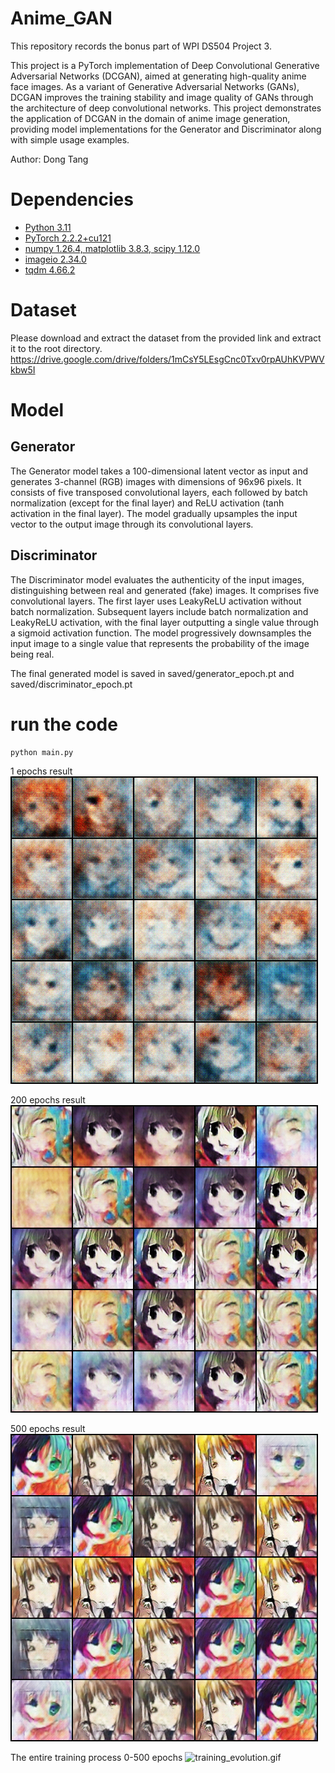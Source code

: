 # Anime_GAN
This repository records the bonus part of WPI DS504 Project 3. 

This project is a PyTorch implementation of Deep Convolutional Generative Adversarial Networks (DCGAN), aimed at generating high-quality anime face images. As a variant of Generative Adversarial Networks (GANs), DCGAN improves the training stability and image quality of GANs through the architecture of deep convolutional networks. This project demonstrates the application of DCGAN in the domain of anime image generation, providing model implementations for the Generator and Discriminator along with simple usage examples.



Author: Dong Tang
# Dependencies
* [Python 3.11](https://www.continuum.io/downloads)
* [PyTorch 2.2.2+cu121](http://pytorch.org/)
* [numpy 1.26.4, matplotlib 3.8.3, scipy 1.12.0](https://www.scipy.org/install.html)
* [imageio 2.34.0](https://pypi.org/project/imageio/)
* [tqdm 4.66.2](https://pypi.org/project/tqdm/)


# Dataset
Please download and extract the dataset from the provided link and extract it to the root directory. https://drive.google.com/drive/folders/1mCsY5LEsgCnc0Txv0rpAUhKVPWVkbw5I



# Model

## Generator
The Generator model takes a 100-dimensional latent vector as input and generates 3-channel (RGB) images with dimensions of 96x96 pixels.
It consists of five transposed convolutional layers, each followed by batch normalization (except for the final layer) and ReLU activation (tanh activation in the final layer).
The model gradually upsamples the input vector to the output image through its convolutional layers.

## Discriminator
The Discriminator model evaluates the authenticity of the input images, distinguishing between real and generated (fake) images.
It comprises five convolutional layers. The first layer uses LeakyReLU activation without batch normalization. Subsequent layers include batch normalization and LeakyReLU activation, with the final layer outputting a single value through a sigmoid activation function.
The model progressively downsamples the input image to a single value that represents the probability of the image being real.

The final generated model is saved in saved/generator_epoch.pt and saved/discriminator_epoch.pt

# run the code
```bash 
python main.py 
```

1 epochs result
![epoch_0.png](saved%2Fimg%2Fepoch_0.png)

200 epochs result 
![epoch_200.png](saved%2Fimg%2Fepoch_200.png)

500 epochs result
![epoch_499.png](saved%2Fimg%2Fepoch_499.png)

The entire training process 0-500 epochs
![training_evolution.gif](training_evolution.gif)